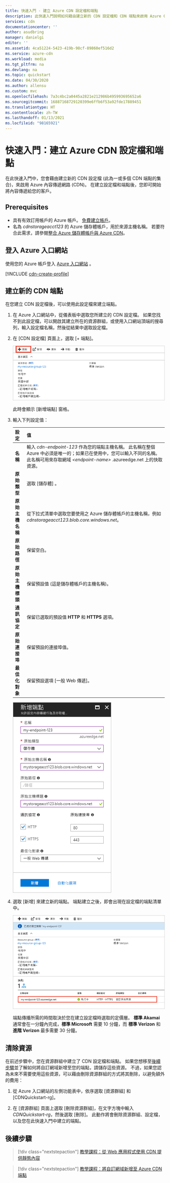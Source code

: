 ```yaml
---
title: 快速入門 - 建立 Azure CDN 設定檔和端點
description: 此快速入門說明如何藉由建立新的 CDN 設定檔和 CDN 端點來啟用 Azure CDN。
services: cdn
documentationcenter: ''
author: asudbring
manager: danielgi
editor: ''
ms.assetid: 4ca51224-5423-419b-98cf-89860ef516d2
ms.service: azure-cdn
ms.workload: media
ms.tgt_pltfrm: na
ms.devlang: na
ms.topic: quickstart
ms.date: 04/30/2020
ms.author: allensu
ms.custom: mvc
ms.openlocfilehash: 7a3c4bc2a0445a2821e212986b495993695652a6
ms.sourcegitcommit: 16887168729120399e6ffb6f53a92fde17889451
ms.translationtype: HT
ms.contentlocale: zh-TW
ms.lasthandoff: 01/13/2021
ms.locfileid: "98165921"
---
```

# <a name="quickstart-create-an-azure-cdn-profile-and-endpoint"></a>快速入門：建立 Azure CDN 設定檔和端點

在此快速入門中，您會藉由建立新的 CDN 設定檔 (此為一或多個 CDN 端點的集合)，來啟用 Azure 內容傳遞網路 (CDN)。 在建立設定檔和端點後，您即可開始將內容傳遞給您的客戶。

## <a name="prerequisites"></a>Prerequisites

- 具有有效訂用帳戶的 Azure 帳戶。 [免費建立帳戶](https://azure.microsoft.com/free/?ref=microsoft.com&utm_source=microsoft.com&utm_medium=docs&utm_campaign=visualstudio)。
- 名為 *cdnstorageacct123* 的 Azure 儲存體帳戶，用於來源主機名稱。 若要符合此需求，請參閱[整合 Azure 儲存體帳戶與 Azure CDN](cdn-create-a-storage-account-with-cdn.md)。

## <a name="sign-in-to-the-azure-portal"></a>登入 Azure 入口網站

使用您的 Azure 帳戶登入 [Azure 入口網站](https://portal.azure.com) 。

[!INCLUDE [cdn-create-profile](../../includes/cdn-create-profile.md)]

## <a name="create-a-new-cdn-endpoint"></a>建立新的 CDN 端點

在您建立 CDN 設定檔後，可以使用此設定檔來建立端點。

1. 在 Azure 入口網站中，從儀表板中選取您所建立的 CDN 設定檔。 如果您找不到此設定檔，可以開啟其建立所在的資源群組，或使用入口網站頂端的搜尋列，輸入設定檔名稱，然後從結果中選取設定檔。
   
1. 在 [CDN 設定檔] 頁面上，選取 [+ 端點]。
   
    ![CDN 設定檔](./media/cdn-create-new-endpoint/cdn-select-endpoint.png)
   
    此時會顯示 [新增端點] 窗格。

3. 輸入下列設定值：

    | 設定 | 值 |
    | ------- | ----- |
    | **名稱** | 輸入 *cdn-endpoint-123* 作為您的端點主機名稱。 此名稱在整個 Azure 中必須是唯一的；如果已在使用中，您可以輸入不同的名稱。 此名稱可用來存取網域 _&lt;endpoint-name&gt;_ .azureedge.net 上的快取資源。|
    | **原始類型** | 選取 [儲存體] 。 | 
    | **原始主機名稱** | 從下拉式清單中選取您要使用之 Azure 儲存體帳戶的主機名稱，例如 *cdnstorageacct123.blob.core.windows.net*。 |
    | **原始路徑** | 保留空白。 |
    | **原始主機標頭** | 保留預設值 (這是儲存體帳戶的主機名稱)。 |  
    | **通訊協定** | 保留已選取的預設值 **HTTP** 和 **HTTPS** 選項。 |
    | **原始連接埠** | 保留預設的連接埠值。 | 
    | **最佳化對象** | 保留預設選項 [一般 Web 傳遞]。 |

    ![新增端點窗格](./media/cdn-create-new-endpoint/cdn-add-endpoint.png)

3. 選取 [新增] 來建立新的端點。 端點建立之後，即會出現在設定檔的端點清單中。
    
   ![CDN 端點](./media/cdn-create-new-endpoint/cdn-endpoint-success.png)
    
   端點傳播所需的時間取決於您在建立設定檔時選取的定價層。 **標準 Akamai** 通常會在一分鐘內完成，**標準 Microsoft** 需要 10 分鐘，而 **標準 Verizon** 和 **進階 Verizon** 最多需要 30 分鐘。

## <a name="clean-up-resources"></a>清除資源

在前述步驟中，您在資源群組中建立了 CDN 設定檔和端點。 如果您想移至[後續步驟](#next-steps)並了解如何將自訂網域新增至您的端點，請儲存這些資源。 不過，如果您認為未來不需要使用這些資源，可以藉由刪除資源群組的方式將其刪除，以避免額外的費用：

1. 從 Azure 入口網站的左側功能表中，依序選取 [資源群組] 和 [CDNQuickstart-rg]。

2. 在 [資源群組] 頁面上選取 [刪除資源群組]，在文字方塊中輸入 *CDNQuickstart-rg*，然後選取 [刪除]。 此動作將會刪除資源群組、設定檔，以及您在此快速入門中建立的端點。

## <a name="next-steps"></a>後續步驟

> [!div class="nextstepaction"]
> [教學課程：從 Web 應用程式使用 CDN 提供靜態內容](cdn-add-to-web-app.md)

> [!div class="nextstepaction"]
> [教學課程：將自訂網域新增至 Azure CDN 端點](cdn-map-content-to-custom-domain.md)
